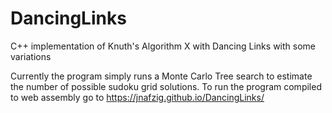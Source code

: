 # DancingLinks
C++ implementation of Knuth's Algorithm X with Dancing Links with some variations

Currently the program simply runs a Monte Carlo Tree search to estimate the number of possible sudoku grid solutions.  To run the program compiled to web assembly go to https://jnafzig.github.io/DancingLinks/

